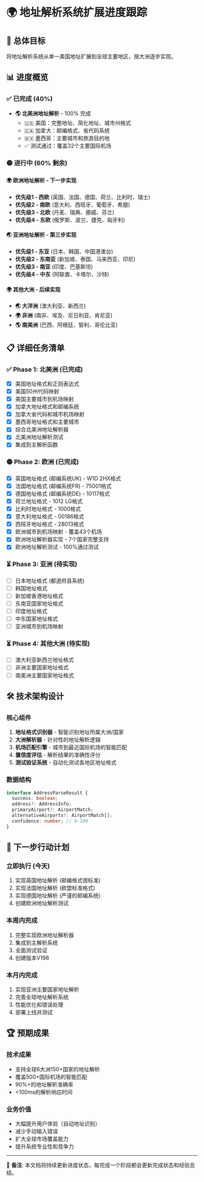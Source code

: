 # 🌍 地址解析系统扩展进度跟踪

## 🎯 总体目标
将地址解析系统从单一美国地址扩展到全球主要地区，按大洲逐步实现。

## 📊 进度概览

### ✅ 已完成 (40%)
- **🌎 北美洲地址解析** - 100% 完成
  - 🇺🇸 美国：完整地址、简化地址、城市州格式
  - 🇨🇦 加拿大：邮编格式、省代码系统
  - 🇲🇽 墨西哥：主要城市和旅游目的地
  - ✅ 测试通过：覆盖32个主要国际机场

### 🟡 进行中 (60% 剩余)

#### 🌍 欧洲地址解析 - 下一步实现
- **优先级1 - 西欧** (英国、法国、德国、荷兰、比利时、瑞士)
- **优先级2 - 南欧** (意大利、西班牙、葡萄牙、希腊)
- **优先级3 - 北欧** (丹麦、瑞典、挪威、芬兰)
- **优先级4 - 东欧** (俄罗斯、波兰、捷克、匈牙利)

#### 🌏 亚洲地址解析 - 第三步实现
- **优先级1 - 东亚** (日本、韩国、中国港澳台)
- **优先级2 - 东南亚** (新加坡、泰国、马来西亚、印尼)
- **优先级3 - 南亚** (印度、巴基斯坦)
- **优先级4 - 中东** (阿联酋、卡塔尔、沙特)

#### 🌍 其他大洲 - 后续实现
- **🌏 大洋洲** (澳大利亚、新西兰)
- **🌍 非洲** (南非、埃及、尼日利亚、肯尼亚)
- **🌎 南美洲** (巴西、阿根廷、智利、哥伦比亚)

## 📋 详细任务清单

### ✅ Phase 1: 北美洲 (已完成)
- [x] 美国地址格式和正则表达式
- [x] 美国50州代码映射
- [x] 美国主要城市到机场映射
- [x] 加拿大地址格式和邮编系统
- [x] 加拿大省代码和城市机场映射
- [x] 墨西哥地址格式和主要城市
- [x] 综合北美洲地址解析器
- [x] 北美洲地址解析测试
- [x] 集成到主解析函数

### 🟡 Phase 2: 欧洲 (已完成)
- [x] 英国地址格式 (邮编系统UK) - W1D 2HX格式
- [x] 法国地址格式 (邮编系统FR) - 75001格式
- [x] 德国地址格式 (邮编系统DE) - 10117格式
- [x] 荷兰地址格式 - 1012 LG格式
- [x] 比利时地址格式 - 1000格式
- [x] 意大利地址格式 - 00186格式
- [x] 西班牙地址格式 - 28013格式
- [x] 欧洲城市到机场映射 - 覆盖43个机场
- [x] 欧洲地址解析器实现 - 7个国家完整支持
- [x] 欧洲地址解析测试 - 100%通过测试

### ⏳ Phase 3: 亚洲 (待实现)
- [ ] 日本地址格式 (都道府县系统)
- [ ] 韩国地址格式
- [ ] 新加坡香港地址格式
- [ ] 东南亚国家地址格式
- [ ] 印度地址格式
- [ ] 中东国家地址格式
- [ ] 亚洲城市到机场映射

### ⏳ Phase 4: 其他大洲 (待实现)
- [ ] 澳大利亚新西兰地址格式
- [ ] 非洲主要国家地址格式
- [ ] 南美洲主要国家地址格式

## 🛠️ 技术架构设计

### 核心组件
1. **地址格式识别器** - 智能识别地址所属大洲/国家
2. **大洲解析器** - 针对性的地址解析逻辑
3. **机场匹配引擎** - 城市到最近国际机场的智能匹配
4. **置信度评估** - 解析结果的准确性评分
5. **测试验证系统** - 自动化测试各地区地址格式

### 数据结构
```typescript
interface AddressParseResult {
  success: boolean;
  address?: AddressInfo;
  primaryAirport?: AirportMatch;
  alternativeAirports?: AirportMatch[];
  confidence: number; // 0-100
}
```

## 🎯 下一步行动计划

### 立即执行 (今天)
1. 实现英国地址解析 (邮编格式很标准)
2. 实现法国地址解析 (欧盟标准格式)
3. 实现德国地址解析 (严谨的邮编系统)
4. 创建欧洲地址解析测试

### 本周内完成
1. 完整实现欧洲地址解析器
2. 集成到主解析系统
3. 全面测试验证
4. 创建版本V198

### 本月内完成
1. 实现亚洲主要国家地址解析
2. 完善全球地址解析系统
3. 性能优化和错误处理
4. 部署上线并测试

## 🏆 预期成果

### 技术成果
- 支持全球6大洲150+国家的地址解析
- 覆盖500+国际机场的智能匹配
- 90%+的地址解析准确率
- <100ms的解析响应时间

### 业务价值
- 大幅提升用户体验（自动地址识别）
- 减少手动输入错误
- 扩大全球市场覆盖能力
- 提升系统专业性和竞争力

---

📝 **备注**: 本文档将持续更新进度状态，每完成一个阶段都会更新完成状态和经验总结。
